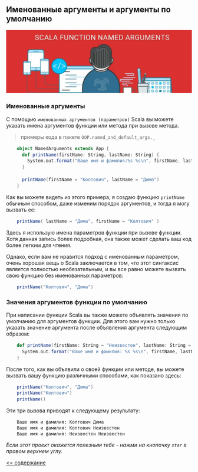 ## Именованные аргументы и аргументы по умолчанию

![alt text](https://github.com/steklopod/Functions/blob/master/src/main/resources/images/Scala-function-named-arguments.jpg "named-arguments")

### Именованные аргументы

С помощью `именованных аргументов (параметров)` Scala вы можете указать имена аргументов 
функции или метода при вызове метода. 

> примеры кода в пакете `OOP.named_and_default_args._`
<!-- code -->
```scala
    object NamedArguments extends App {
      def printName(firstName: String, lastName: String) {
        System.out.format("Ваше имя и фамилия:%s %s\n", firstName, lastName)
      }
    
      printName(firstName = "Колтович", lastName = "Дима")
    }
```

Как вы можете видеть из этого примера, я создаю функцию `printName` обычным способом, даже изменим порядок аргументов, 
и тогда я могу вызвать ее:

<!-- code -->
```scala
    printName( lastName = "Дима", firstName = "Колтович" )
```

Здесь я использую имена параметров функции при вызове функции. Хотя данная запись более подробная, она также может 
сделать ваш код более легким для чтения.

Однако, если вам не нравится подход с именованным параметром, очень хорошая вещь о Scala заключается в том, что этот
 синтаксис является полностью необязательным, и вы все равно можете вызвать свою функцию без именованных параметров:

<!-- code -->
```scala
    printName("Колтович", "Дима")
```

### Значения аргументов функции по умолчанию

При написании функции Scala вы также можете объявлять значения по умолчанию для аргументов функции. Для этого вам 
нужно только указать значение аргумента после объявления аргумента следующим образом:

<!-- code -->
```scala
    def printName(firstName: String = "Неизвестен", lastName: String = "Неизвестен") {
      System.out.format("Ваше имя и фамилия: %s %s\n", firstName, lastName)
    }
```

После того, как вы объявили о своей функции или методе, вы можете вызвать вашу функцию различными способами, как показано здесь:

<!-- code -->
```scala
    printName("Колтович", "Дима")
    printName("Колтович")
    printName()
```

Эти три вызова приводят к следующему результату:

<!-- code -->
```text
    Ваше имя и фамилия: Колтович Дима
    Ваше имя и фамилия: Колтович Неизвестен
    Ваше имя и фамилия: Неизвестен Неизвестен
```


_Если этот проект окажется полезным тебе - нажми на кнопочку `star` в правом верхнем углу._

[<= содержание](https://github.com/steklopod/Functions/blob/master/readme.md)